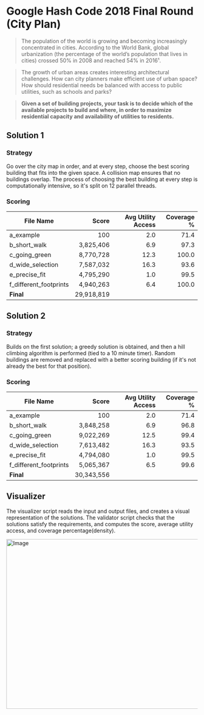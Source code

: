 # Google Hash Code 2018 Final Round (City Plan)

>The population of the world is growing and becoming increasingly concentrated in cities. According to the World Bank, global urbanization (the percentage of the world’s population that lives in cities) crossed 50% in 2008 and reached 54% in 2016¹.

>The growth of urban areas creates interesting architectural challenges. How can city planners make efficient use of urban space? How should residential needs be balanced with access to public utilities, such as schools and parks?

>**Given a set of building projects, your task is to decide which of the available projects to build and where, in
order to maximize residential capacity and availability of utilities to residents.**

## Solution 1

### Strategy

Go over the city map in order, and at every step, choose the best scoring building that fits into the given space. A collision map ensures that no buildings overlap. The process of choosing the best building at every step is computationally intensive, so it's split on 12 parallel threads.

### Scoring

| File Name              |      Score | Avg Utility Access | Coverage % |
| ---------------------- | ---------: | -----------------: | ---------: |
| a_example              |        100 |                2.0 |       71.4 |
| b_short_walk           |  3,825,406 |                6.9 |       97.3 |
| c_going_green          |  8,770,728 |               12.3 |      100.0 |
| d_wide_selection       |  7,587,032 |               16.3 |       93.6 |
| e_precise_fit          |  4,795,290 |                1.0 |       99.5 |
| f_different_footprints |  4,940,263 |                6.4 |      100.0 |
| **Final**              | 29,918,819 |                    |            |


## Solution 2

### Strategy

Builds on the first solution; a greedy solution is obtained, and then a hill climbing algorithm is performed (tied to a 10 minute timer). Random buildings are removed and replaced with a better scoring building (if it's not already the best for that position).

### Scoring

| File Name              |      Score | Avg Utility Access | Coverage % |
| ---------------------- | ---------: | -----------------: | ---------: |
| a_example              |        100 |                2.0 |       71.4 |
| b_short_walk           |  3,848,258 |                6.9 |       96.8 |
| c_going_green          |  9,022,269 |               12.5 |       99.4 |
| d_wide_selection       |  7,613,482 |               16.3 |       93.5 |
| e_precise_fit          |  4,794,080 |                1.0 |       99.5 |
| f_different_footprints |  5,065,367 |                6.5 |       99.6 |
| **Final**              | 30,343,556 |                    |            |

## Visualizer

The visualizer script reads the input and output files, and creates a visual representation of the solutions. The validator script checks that the solutions satisfy the requirements, and computes the score, average utility access, and coverage percentage(density).

<img width="773" height="446" alt="Image" src="https://github.com/user-attachments/assets/efc4f968-8071-4ee6-8cfd-36ddc0098604" />